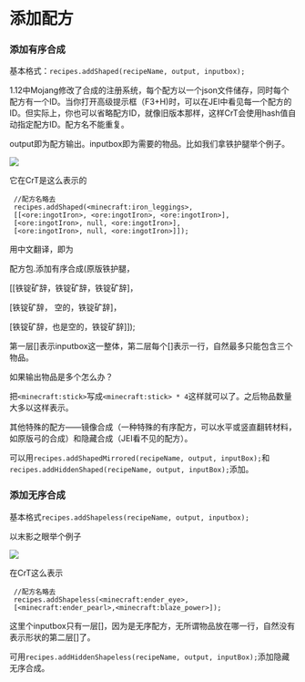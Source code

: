 # 添加配方

### **添加有序合成**

基本格式：`recipes.addShaped(recipeName, output, inputbox);`

1.12中Mojang修改了合成的注册系统，每个配方以一个json文件储存，同时每个配方有一个ID。当你打开高级提示框（F3+H\)时，可以在JEI中看见每一个配方的ID。但实际上，你也可以省略配方ID，就像旧版本那样，这样CrT会使用hash值自动指定配方ID。配方名不能重复。

output即为配方输出。inputbox即为需要的物品。比如我们拿铁护腿举个例子。

![](https://i.loli.net/2019/08/11/2cLOkKTdjmiM81w.png)

它在CrT是这么表示的

```text
 //配方名略去
 recipes.addShaped(<minecraft:iron_leggings>,
 [[<ore:ingotIron>, <ore:ingotIron>, <ore:ingotIron>],
 [<ore:ingotIron>, null, <ore:ingotIron>],
 [<ore:ingotIron>, null, <ore:ingotIron>]]);
```

用中文翻译，即为

配方包.添加有序合成\(原版铁护腿，

\[\[铁锭矿辞，铁锭矿辞，铁锭矿辞\]，

\[铁锭矿辞， 空的，铁锭矿辞\]，

\[铁锭矿辞，也是空的，铁锭矿辞\]\]\);

第一层\[\]表示inputbox这一整体，第二层每个\[\]表示一行，自然最多只能包含三个物品。

如果输出物品是多个怎么办？

把`<minecraft:stick>`写成`<minecraft:stick> * 4`这样就可以了。之后物品数量大多以这样表示。

其他特殊的配方——镜像合成（一种特殊的有序配方，可以水平或竖直翻转材料，如原版弓的合成）和隐藏合成（JEI看不见的配方）。

可以用`recipes.addShapedMirrored(recipeName, output, inputBox);`和`recipes.addHiddenShaped(recipeName, output, inputBox);`添加。

### **添加无序合成**

基本格式`recipes.addShapeless(recipeName, output, inputbox);`

以末影之眼举个例子

![](https://i.loli.net/2019/08/11/LlFrkM3RnWSdVCa.png)

在CrT这么表示

```text
 //配方名略去
 recipes.addShapeless(<minecraft:ender_eye>,
 [<minecraft:ender_pearl>,<minecraft:blaze_power>]);
```

这里个inputbox只有一层\[\]，因为是无序配方，无所谓物品放在哪一行，自然没有表示形状的第二层\[\]了。

可用`recipes.addHiddenShapeless(recipeName, output, inputBox);`添加隐藏无序合成。

